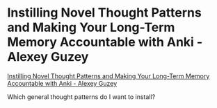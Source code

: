 # Instilling Novel Thought Patterns and Making Your Long-Term Memory Accountable with Anki - Alexey Guzey
[Instilling Novel Thought Patterns and Making Your Long-Term Memory Accountable with Anki - Alexey Guzey](https://guzey.com/things/software/anki/#instilling-novel-thought-patterns-with-anki)

Which general thought patterns do I want to install?

<!-- #Readable -->

<!-- {BearID:4B2E6DB4-78B4-4254-A0EB-FA9BF366CABE-14476-0000031BD3809AE2} -->
